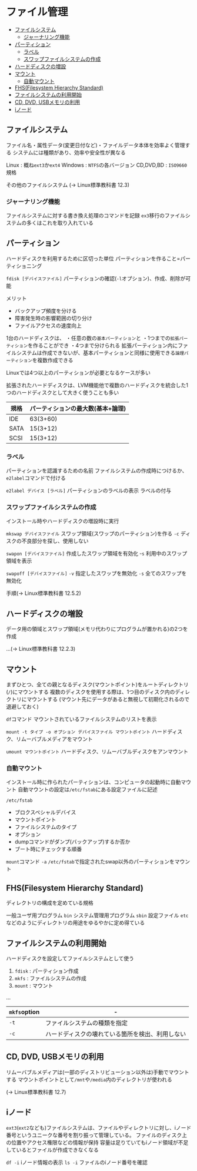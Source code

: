 # ファイル管理
- [ファイルシステム](#ファイルシステム)
  - [ジャーナリング機能](#ジャーナリング機能)
- [パーティション](#パーティション)
  - [ラベル](#ラベル)
  - [スワップファイルシステムの作成](#スワップファイルシステムの作成)
- [ハードディスクの増設](#ハードディスクの増設)
- [マウント](#マウント)
  - [自動マウント](#自動マウント)
- [FHS(Filesystem Hierarchy Standard)](#fhsfilesystem-hierarchy-standard)
- [ファイルシステムの利用開始](#ファイルシステムの利用開始)
- [CD, DVD, USBメモリの利用](#cd-dvd-usbメモリの利用)
- [iノード](#iノード)

## ファイルシステム
ファイル名・属性データ(変更日付など)・ファイルデータ本体を効率よく管理する
システムには種類があり、効率や安全性が異なる

Linux : 概ね`ext3`か`ext4`
Windows : `NTFS`の各バージョン
CD,DVD,BD : `ISO9660`規格

その他のファイルシステム
(-> Linux標準教科書 12.3)

### ジャーナリング機能
ファイルシステムに対する書き換え処理のコマンドを記録
`ex3`移行のファイルシステムの多くはこれを取り入れている

## パーティション
ハードディスクを利用するために区切った単位
パーティションを作ること=パーティショニング

`fdisk [デバイスファイル]`
パーティションの確認(`-l`オプション)、作成、削除が可能

メリット
- バックアップ頻度を分ける
- 障害発生時の影響範囲の切り分け
- ファイルアクセスの速度向上

1台のハードディスクは、
・任意の数の`基本パーティション`と
・1つまでの`拡張パーティション`を作ることができ
・4つまで分けられる
拡張パーティション内にファイルシステムは作成できないが、基本パーティションと同様に使用できる`論理パーティション`を複数作成できる

Linuxでは4つ以上のパーティションが必要となるケースが多い

拡張されたハードディスクは、LVM機能他で複数のハードディスクを統合した1つのハードディスクとして大きく使うことも多い

| 規格 | パーティションの最大数(基本+論理) |
| ---- | --------------------------------- |
| IDE  | 63(3+60)                          |
| SATA | 15(3+12)                          |
| SCSI | 15(3+12)                          |

### ラベル
パーティションを認識するための名前
ファイルシステムの作成時につけるか、`e2label`コマンドで付ける

`e2label デバイス [ラベル]`
パーティションのラベルの表示
ラベルの付与

### スワップファイルシステムの作成
インストール時やハードディスクの増設時に実行

`mkswap デバイスファイル`
スワップ領域(スワップのパーティション)を作る
`-c` ディスクの不良部分を探し、使用しない

`swapon [デバイスファイル]`
作成したスワップ領域を有効化
`ｰs` 利用中のスワップ領域を表示

`swapoff [デバイスファイル]`
`-v` 指定したスワップを無効化
`-s` 全てのスワップを無効化

手順(-> Linux標準教科書 12.5.2)

## ハードディスクの増設
データ用の領域とスワップ領域(メモリ代わりにプログラムが置かれる)の2つを作成

...(-> Linux標準教科書 12.2.3)

## マウント
まずひとつ、全ての親となるディスク(マウントポイント)をルートディレクトリ(`/`)にマウントする
複数のディスクを使用する際は、1つ目のディスク内のディレクトリにマウントする
(マウント先にデータがあると無視して初期化されるので退避しておく)

`df`コマンド
マウントされているファイルシステムのリストを表示

`mount -t タイプ -o オプション デバイスファイル マウントポイント`
ハードディスク、リムーバブルメディアをマウント

`umount マウントポイント`
ハードディスク、リムーバブルディスクをアンマウント

### 自動マウント
インストール時に作られたパーティションは、コンピュータの起動時に自動マウント
自動マウントの設定は`/etc/fstab`にある設定ファイルに記述

`/etc/fstab`
- ブロクスペシャルデバイス
- マウントポイント
- ファイルシステムのタイプ
- オプション
- dumpコマンドがダンプ(バックアップ)するか否か
- ブート時にチェックする順番

`mount`コマンド
`-a` `/etc/fstab`で指定されたswap以外のパーティションをマウント

## FHS(Filesystem Hierarchy Standard)
ディレクトリの構成を定めている規格

一般ユーザ用プログラム `bin`
システム管理用プログラム `sbin`
設定ファイル `etc`
などのようにディレクトリの用途をゆるやかに定め得ている

## ファイルシステムの利用開始
ハードディスクを設定してファイルシステムとして使う

1. `fdisk` : パーティション作成
2. `mkfs` : ファイルシステムの作成
3. `mount` : マウント

...

`mkfs`option|-
-|-
`-t`|ファイルシステムの種類を指定
`-c`|ハードディスクの壊れている箇所を検出、利用しない

## CD, DVD, USBメモリの利用
リムーバブルメディアは(一部のディストリビューション以外は)手動でマウントする
マウントポイントとして`/mnt`や`/media`内のディレクトリが使われる

(-> Linux標準教科書 12.7)

## iノード
`ext3`(`ext2`なども)ファイルシステムは、ファイルやディレクトリに対し、iノード番号というユニークな番号を割り振って管理している。
ファイルのディスク上の位置やアクセス権限などの情報が保持
容量は足りていてもiノード領域が不足しているとファイルが作成できなくなる

`df -i`
iノード情報の表示
`ls -i`
ファイルのiノード番号を確認